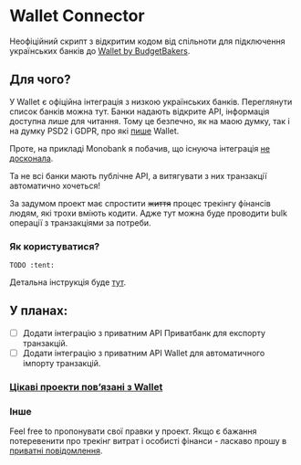 # Wallet Connector

Неофіційний скрипт з відкритим кодом від спільноти для підключення українських банків до [Wallet by BudgetBakers](https://budgetbakers.com/what-is-wallet/).

## Для чого?
У Wallet є офіційна інтеграція з низкою українських банків. Переглянути список банків можна тут. 
Банки надають відкрите АРІ, інформація доступна лише для читання. Тому це безпечно, як на маою думку, так і на думку PSD2 i GDPR, про які [пише](https://support.budgetbakers.com/hc/en-us/articles/7182879110290-Is-it-safe-to-connect-my-bank-account-with-Wallet) Wallet.

Проте, на прикладі Monobank я побачив, що існуюча інтеграція [не досконала](https://github.com/myrkytyn/wallet-connector/blob/main/readme/monobank.md).

Та не всі банки мають публічне АРІ, а витягувати з них транзакції автоматично хочеться! 

За задумом проект має спростити ~~життя~~ процес трекінгу фінансів людям, які трохи вміють кодити. Адже тут можна буде проводити bulk операції з транзакціями за потреби.

### Як користуватися?

```
TODO :tent:
```
Детальна інструкція буде [тут](https://github.com/myrkytyn/wallet-connector/blob/main/readme/how_to_use.md).

## У планах:
- [ ] Додати інтеграцію з приватним АРІ Приватбанк для експорту транзакцій.
- [ ] Додати інтеграцію з приватним АРІ Wallet для автоматичного імпорту транзакцій.

### [Цікаві проекти повʼязані з Wallet](https://github.com/myrkytyn/wallet-connector/blob/main/readme/interesting_projects.md)

### Інше
Feel free to пропонувати свої правки у проект. Якщо є бажання потеревенити про трекінг витрат і особисті фінанси - ласкаво прошу в [приватні повідомлення](https://t.me/myrkytyn).